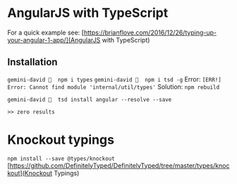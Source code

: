 # AngularJS with TypeScript

For a quick example see:
[https://brianflove.com/2016/12/26/typing-up-your-angular-1-app/](AngularJS with TypeScript)

## Installation

`gemini-david 🌴  npm i types`
`gemini-david 🌴  npm i tsd -g`
Error:
`[ERR!] Error: Cannot find module 'internal/util/types'`
Solution:
`npm rebuild`
```
gemini-david 🌴  tsd install angular --resolve --save

>> zero results
```

# Knockout typings

`npm install --save @types/knockout`
[https://github.com/DefinitelyTyped/DefinitelyTyped/tree/master/types/knockout](Knockout Typings)